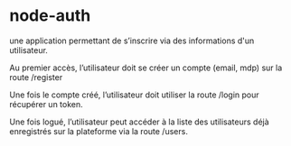 # node-auth

une application permettant de s’inscrire via des informations d'un utilisateur.

Au premier accès, l’utilisateur doit se créer un compte (email, mdp) sur la route /register

Une fois le compte créé, l’utilisateur doit utiliser la route /login pour récupérer un token.

Une fois logué, l’utilisateur peut accéder à la liste des utilisateurs déjà enregistrés sur la plateforme via la route /users.
